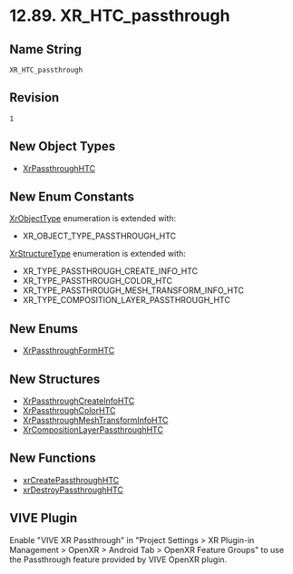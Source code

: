 # 12.89. XR_HTC_passthrough
## Name String
    XR_HTC_passthrough
## Revision
    1
## New Object Types
- [XrPassthroughHTC](https://registry.khronos.org/OpenXR/specs/1.1/html/xrspec.html#XrPassthroughHTC)
## New Enum Constants
[XrObjectType](https://registry.khronos.org/OpenXR/specs/1.1/html/xrspec.html#XrObjectType) enumeration is extended with:
- XR_OBJECT_TYPE_PASSTHROUGH_HTC

[XrStructureType](https://registry.khronos.org/OpenXR/specs/1.1/html/xrspec.html#XrStructureType) enumeration is extended with:
- XR_TYPE_PASSTHROUGH_CREATE_INFO_HTC
- XR_TYPE_PASSTHROUGH_COLOR_HTC
- XR_TYPE_PASSTHROUGH_MESH_TRANSFORM_INFO_HTC
- XR_TYPE_COMPOSITION_LAYER_PASSTHROUGH_HTC
## New Enums
- [XrPassthroughFormHTC](https://registry.khronos.org/OpenXR/specs/1.1/html/xrspec.html#XrPassthroughFormHTC)
## New Structures
- [XrPassthroughCreateInfoHTC](https://registry.khronos.org/OpenXR/specs/1.1/html/xrspec.html#XrPassthroughCreateInfoHTC)
- [XrPassthroughColorHTC](https://registry.khronos.org/OpenXR/specs/1.1/html/xrspec.html#XrPassthroughColorHTC)
- [XrPassthroughMeshTransformInfoHTC](https://registry.khronos.org/OpenXR/specs/1.1/html/xrspec.html#XrPassthroughMeshTransformInfoHTC)
- [XrCompositionLayerPassthroughHTC](https://registry.khronos.org/OpenXR/specs/1.1/html/xrspec.html#XrCompositionLayerPassthroughHTC)
## New Functions
- [xrCreatePassthroughHTC](https://registry.khronos.org/OpenXR/specs/1.1/html/xrspec.html#xrCreatePassthroughHTC)
- [xrDestroyPassthroughHTC](https://registry.khronos.org/OpenXR/specs/1.1/html/xrspec.html#xrDestroyPassthroughHTC)

## VIVE Plugin

Enable "VIVE XR Passthrough" in "Project Settings > XR Plugin-in Management > OpenXR > Android Tab > OpenXR Feature Groups" to use the Passthrough feature provided by VIVE OpenXR plugin.
